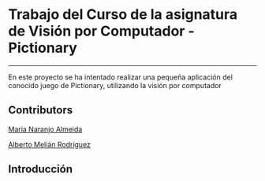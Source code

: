 # Trabajo del Curso de la asignatura de Visión por Computador - Pictionary
***
En este proyecto se ha intentado realizar una pequeña aplicación del conocido juego de Pictionary, utilizando la visión por computador

## Contributors
[María Naranjo Almeida](https://github.com/marianaral)

[Alberto Melián Rodríguez](https://github.com/Aeronpsaro)

## Introducción
